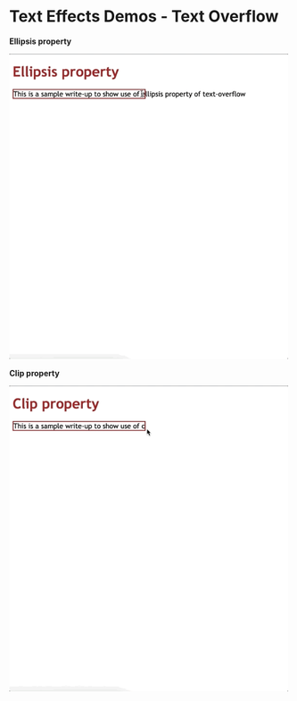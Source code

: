 # Text Effects Demos - Text Overflow

__Ellipsis property__

<img src="texteffect.gif" width="500">

__Clip property__

<img src="texteffect2.gif" width="500">
